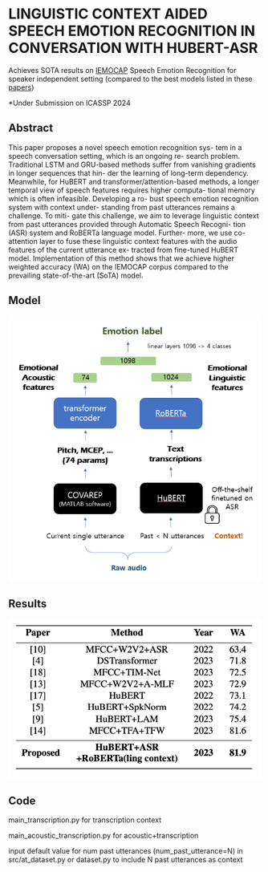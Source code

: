 # LINGUISTIC CONTEXT AIDED SPEECH EMOTION RECOGNITION IN CONVERSATION WITH HUBERT-ASR
Achieves SOTA results on [IEMOCAP](https://sail.usc.edu/iemocap/) Speech Emotion Recognition for speaker independent setting (compared to the best models listed in these [papers](https://paperswithcode.com/sota/speech-emotion-recognition-on-iemocap))

*Under Submission on ICASSP 2024

## Abstract
This paper proposes a novel speech emotion recognition sys- tem in a speech conversation setting, which is an ongoing re- search problem. Traditional LSTM and GRU-based methods suffer from vanishing gradients in longer sequences that hin- der the learning of long-term dependency. Meanwhile, for HuBERT and transformer/attention-based methods, a longer temporal view of speech features requires higher computa- tional memory which is often infeasible. Developing a ro- bust speech emotion recognition system with context under- standing from past utterances remains a challenge. To miti- gate this challenge, we aim to leverage linguistic context from past utterances provided through Automatic Speech Recogni- tion (ASR) system and RoBERTa language model. Further- more, we use co-attention layer to fuse these linguistic context features with the audio features of the current utterance ex- tracted from fine-tuned HuBERT model. Implementation of this method shows that we achieve higher weighted accuracy (WA) on the IEMOCAP corpus compared to the prevailing state-of-the-art (SoTA) model.


## Model
<img src="https://github.com/bellagodiva/Context-Aided-Speech-Emotion-Recognition/blob/682a0128c55d509e139893dd9cfe1ff87ad45d20/model.png" width=520>

## Results
<img src="https://github.com/bellagodiva/Context-Aided-Speech-Emotion-Recognition/blob/161a4457faa3ad5e803d5c4303d4ba96ca4cb8c8/results.png" width=920>

## Code
main_transcription.py for transcription context

main_acoustic_transcription.py for acoustic+transcription

input default value for num past utterances (num_past_utterance=N) in src/at_dataset.py or dataset.py to include N past utterances as context
